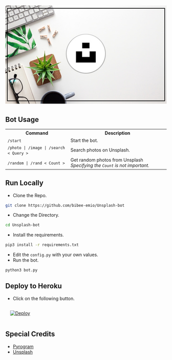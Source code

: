 <h1>
<p align=center>
<img src="./unsplash-welcome.jpg">
</p>
</h1>

<h2><b> Bot Usage</b> </h2>

<table>
    <tr>
        <th>Command</th>
        <th>Description</th>
    </tr>
    </tr>
        <td><code>/start</code></td>
        <td>Start the bot.</td>
    </tr>
    <tr>
        <td><code>/photo | /image | /search     < Query ></code></td>
        <td>Search photos on Unsplash.</td>
    </tr>
    <tr>
        <td><code>/random | /rand < Count ></code></td>
        <td>Get random photos from Unsplash <i>Specifying the <code>Count</code> is not important.<i></td>
    </tr>
</table>

<h2><b>Run Locally</b></h2>

* Clone the Repo.
```sh
git clone https://github.com/bibee-emio/Unsplash-bot
```
* Change the Directory.
```sh
cd Unsplash-bot
```
* Install the requirements.
```sh
pip3 install -r requirements.txt
```
* Edit the `config.py` with your own values.
* Run the bot.
```sh
python3 bot.py
```

<h2><b>Deploy to Heroku</b></h2>

* Click on the following button.

<a href="https://heroku.com/deploy?template=https://github.com/bibee-emio/Unsplash-bot">
  <img src="https://www.herokucdn.com/deploy/button.svg" alt="Deploy"
  style="padding:15px">
</a>

<h2><b>Special Credits</b></h2>

- [Pyrogram](https://github.com/pyrogram/pyrogram)
- [Unsplash](https://unsplash.com/)
